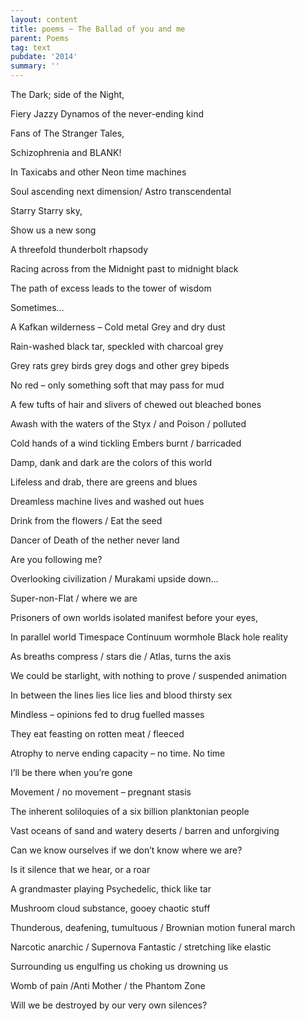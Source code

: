```yaml
---
layout: content
title: poems ~ The Ballad of you and me
parent: Poems
tag: text
pubdate: '2014'
summary: ''
---
```

The Dark; side of the Night,

Fiery Jazzy Dynamos of the never-ending kind

Fans of The Stranger Tales,

Schizophrenia and BLANK!

In Taxicabs and other Neon time machines

Soul ascending next dimension/ Astro transcendental

Starry Starry sky,

Show us a new song

A threefold thunderbolt rhapsody

Racing across from the Midnight past to midnight black

The path of excess leads to the tower of wisdom

Sometimes…



A Kafkan wilderness – Cold metal Grey and dry dust

Rain-washed black tar, speckled with charcoal grey

Grey rats grey birds grey dogs and other grey bipeds

No red – only something soft that may pass for mud

A few tufts of hair and slivers of chewed out bleached bones

Awash with the waters of the Styx / and Poison / polluted

Cold hands of a wind tickling Embers burnt / barricaded

Damp, dank and dark are the colors of this world

Lifeless and drab, there are greens and blues

Dreamless machine lives and washed out hues

Drink from the flowers / Eat the seed

Dancer of Death of the nether never land

Are you following me?



Overlooking civilization / Murakami upside down…

Super-non-Flat / where we are

Prisoners of own worlds isolated manifest before your eyes,

In parallel world Timespace Continuum wormhole Black hole reality

As breaths compress / stars die / Atlas, turns the axis

We could be starlight, with nothing to prove / suspended animation

In between the lines lies lice lies and blood thirsty sex

Mindless – opinions fed to drug fuelled masses

They eat feasting on rotten meat / fleeced

Atrophy to nerve ending capacity – no time. No time

I’ll be there when you’re gone



Movement / no movement – pregnant stasis

The inherent soliloquies of a six billion planktonian people

Vast oceans of sand and watery deserts / barren and unforgiving

Can we know ourselves if we don’t know where we are?

Is it silence that we hear, or a roar

A grandmaster playing Psychedelic, thick like tar

Mushroom cloud substance, gooey chaotic stuff

Thunderous, deafening, tumultuous / Brownian motion funeral march

Narcotic anarchic / Supernova Fantastic / stretching like elastic

Surrounding us engulfing us choking us drowning us

Womb of pain /Anti Mother / the Phantom Zone

Will we be destroyed by our very own silences?
